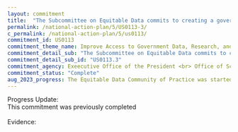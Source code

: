 ```yaml
---
layout: commitment
title:  "The Subcommittee on Equitable Data commits to creating a government-wide community of practice, including a listserv, learning assets such as “how to” guides, and regular webinars to share lessons learned across agencies."
permalink: /national-action-plan/5/US0113-3/
c_permalink: /national-action-plan/5/us0113/
commitment_id: US0113
commitment_theme_name: Improve Access to Government Data, Research, and Information
commitment_detail_sub: "The Subcommittee on Equitable Data commits to creating a government-wide community of practice, including a listserv, learning assets such as “how to” guides, and regular webinars to share lessons learned across agencies."
commitment_detail_sub_id: "US0113.3"
commitment_agency: Exeecutive Office of the President <br> Office of Science and Technology Policy
commitment_status: "Complete"
aug_2023_progress: The Equitable Data Community of Practice was started in January 2023 and the listserv has ~530 members. The Community of Practice has held 6 learning sessions, has initiated a newsletter for agencies, and continues to foster collaboration among government agencies.
---
```

Progress Update:<br>
This commitment was previously completed
<br>
<br>
Evidence:
